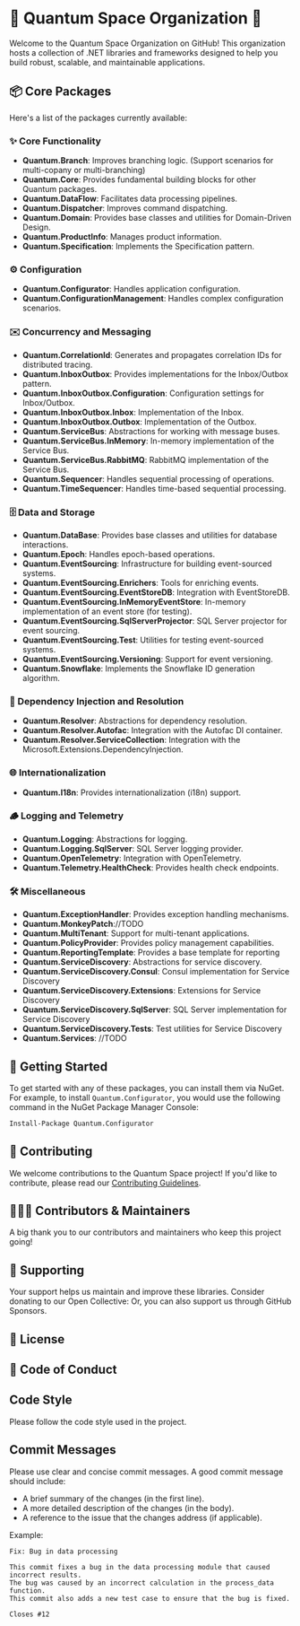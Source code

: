 # 🚀 Quantum Space Organization 🌌

Welcome to the Quantum Space Organization on GitHub! This organization hosts a collection of .NET libraries and frameworks designed to help you build robust, scalable, and maintainable applications.

## 📦 Core Packages

Here's a list of the packages currently available:

### ✨ Core Functionality

* **Quantum.Branch**: Improves branching logic. (Support scenarios for multi-copany or multi-branching)
* **Quantum.Core**: Provides fundamental building blocks for other Quantum packages.
* **Quantum.DataFlow**: Facilitates data processing pipelines.
* **Quantum.Dispatcher**: Improves command dispatching.
* **Quantum.Domain**: Provides base classes and utilities for Domain-Driven Design.
* **Quantum.ProductInfo**: Manages product information.
* **Quantum.Specification**: Implements the Specification pattern.

### ⚙️ Configuration

* **Quantum.Configurator**: Handles application configuration.
* **Quantum.ConfigurationManagement**: Handles complex configuration scenarios.

### ✉️ Concurrency and Messaging

* **Quantum.CorrelationId**: Generates and propagates correlation IDs for distributed tracing.
* **Quantum.InboxOutbox**: Provides implementations for the Inbox/Outbox pattern.
* **Quantum.InboxOutbox.Configuration**: Configuration settings for Inbox/Outbox.
* **Quantum.InboxOutbox.Inbox**: Implementation of the Inbox.
* **Quantum.InboxOutbox.Outbox**: Implementation of the Outbox.
* **Quantum.ServiceBus**: Abstractions for working with message buses.
* **Quantum.ServiceBus.InMemory**: In-memory implementation of the Service Bus.
* **Quantum.ServiceBus.RabbitMQ**: RabbitMQ implementation of the Service Bus.
* **Quantum.Sequencer**: Handles sequential processing of operations.
* **Quantum.TimeSequencer**: Handles time-based sequential processing.

### 🗄️ Data and Storage

* **Quantum.DataBase**: Provides base classes and utilities for database interactions.
* **Quantum.Epoch**: Handles epoch-based operations.
* **Quantum.EventSourcing**: Infrastructure for building event-sourced systems.
* **Quantum.EventSourcing.Enrichers**: Tools for enriching events.
* **Quantum.EventSourcing.EventStoreDB**: Integration with EventStoreDB.
* **Quantum.EventSourcing.InMemoryEventStore**: In-memory implementation of an event store (for testing).
* **Quantum.EventSourcing.SqlServerProjector**: SQL Server projector for event sourcing.
* **Quantum.EventSourcing.Test**: Utilities for testing event-sourced systems.
* **Quantum.EventSourcing.Versioning**: Support for event versioning.
* **Quantum.Snowflake**: Implements the Snowflake ID generation algorithm.

### 💉 Dependency Injection and Resolution

* **Quantum.Resolver**: Abstractions for dependency resolution.
* **Quantum.Resolver.Autofac**: Integration with the Autofac DI container.
* **Quantum.Resolver.ServiceCollection**: Integration with the Microsoft.Extensions.DependencyInjection.

### 🌐 Internationalization

* **Quantum.I18n**: Provides internationalization (i18n) support.

### 🪵 Logging and Telemetry

* **Quantum.Logging**: Abstractions for logging.
* **Quantum.Logging.SqlServer**: SQL Server logging provider.
* **Quantum.OpenTelemetry**: Integration with OpenTelemetry.
* **Quantum.Telemetry.HealthCheck**: Provides health check endpoints.

### 🛠️ Miscellaneous

* **Quantum.ExceptionHandler**: Provides exception handling mechanisms.
* **Quantum.MonkeyPatch**://TODO
* **Quantum.MultiTenant**: Support for multi-tenant applications.
* **Quantum.PolicyProvider**: Provides policy management capabilities.
* **Quantum.ReportingTemplate**: Provides a base template for reporting
* **Quantum.ServiceDiscovery**: Abstractions for service discovery.
* **Quantum.ServiceDiscovery.Consul**: Consul implementation for Service Discovery
* **Quantum.ServiceDiscovery.Extensions**: Extensions for Service Discovery
* **Quantum.ServiceDiscovery.SqlServer**: SQL Server implementation for Service Discovery
* **Quantum.ServiceDiscovery.Tests**: Test utilities for Service Discovery
* **Quantum.Services**: //TODO

## 🚀 Getting Started

To get started with any of these packages, you can install them via NuGet. For example, to install `Quantum.Configurator`, you would use the following command in the NuGet Package Manager Console:

```bash
Install-Package Quantum.Configurator
```

## 🤝 Contributing
We welcome contributions to the Quantum Space project! If you'd like to contribute, please read our [Contributing Guidelines](Contributing.md).

## 🧑‍🤝‍🧑 Contributors & Maintainers
A big thank you to our contributors and maintainers who keep this project going! 

## 💖 Supporting
Your support helps us maintain and improve these libraries. Consider donating to our Open Collective: 
Or, you can also support us through GitHub Sponsors.
##  📄 License


## 💬 Code of Conduct

## Code Style
Please follow the code style used in the project.
##  Commit Messages
Please use clear and concise commit messages. A good commit message should include:
  *	A brief summary of the changes (in the first line).
  *	A more detailed description of the changes (in the body).
  *	A reference to the issue that the changes address (if applicable).
    
Example:
```
Fix: Bug in data processing

This commit fixes a bug in the data processing module that caused incorrect results.
The bug was caused by an incorrect calculation in the process_data function.
This commit also adds a new test case to ensure that the bug is fixed.

Closes #12
```

